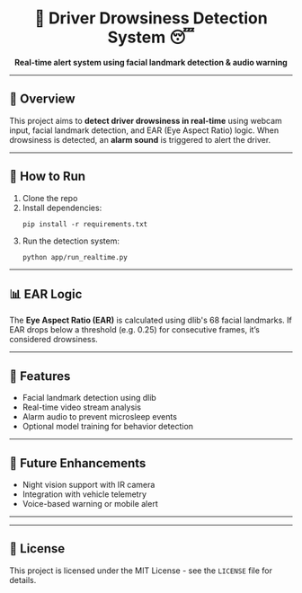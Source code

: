 <h1 align="center">🚗 Driver Drowsiness Detection System 😴</h1>
<p align="center"><strong>Real-time alert system using facial landmark detection & audio warning</strong></p>
<hr>

<h2>📌 Overview</h2>
<p>This project aims to <strong>detect driver drowsiness in real-time</strong> using webcam input, facial landmark detection, and EAR (Eye Aspect Ratio) logic. When drowsiness is detected, an <strong>alarm sound</strong> is triggered to alert the driver.</p>
<hr>


<h2>🚀 How to Run</h2>
<ol>
  <li>Clone the repo</li>
  <li>Install dependencies:
    <pre><code>pip install -r requirements.txt</code></pre>
  </li>
  <li>Run the detection system:
    <pre><code>python app/run_realtime.py</code></pre>
  </li>
</ol>
<hr>

<h2>📊 EAR Logic</h2>
<p>The <strong>Eye Aspect Ratio (EAR)</strong> is calculated using dlib's 68 facial landmarks. If EAR drops below a threshold (e.g. 0.25) for consecutive frames, it’s considered drowsiness.</p>

<hr>

<h2>🎯 Features</h2>
<ul>
  <li>Facial landmark detection using dlib</li>
  <li>Real-time video stream analysis</li>
  <li>Alarm audio to prevent microsleep events</li>
  <li>Optional model training for behavior detection</li>
</ul>

<hr>

<h2>🧠 Future Enhancements</h2>
<ul>
  <li>Night vision support with IR camera</li>
  <li>Integration with vehicle telemetry</li>
  <li>Voice-based warning or mobile alert</li>
</ul>

<hr>



<hr>

<h2>📜 License</h2>
<p>This project is licensed under the MIT License - see the <code>LICENSE</code> file for details.</p>
